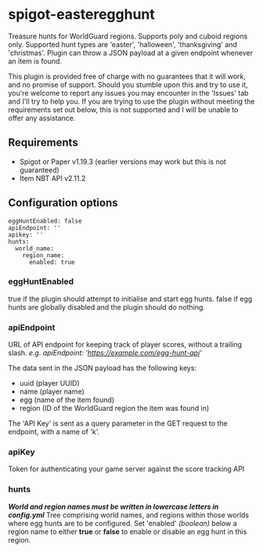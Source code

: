 # spigot-easteregghunt
Treasure hunts for WorldGuard regions. Supports poly and cuboid regions only. Supported hunt types are 'easter', 'halloween', 'thanksgiving' and 'christmas'. Plugin can throw a JSON payload at a given endpoint whenever an item is found.

This plugin is provided free of charge with no guarantees that it will work, and no promise of support. Should you stumble upon this and try to use it, you're welcome to report any issues you may encounter in the 'Issues' tab and I'll try to help you. If you are trying to use the plugin without meeting the requirements set out below, this is not supported and I will be unable to offer any assistance.

## Requirements
- Spigot or Paper v1.19.3 (earlier versions may work but this is not guaranteed)
- Item NBT API v2.11.2

## Configuration options
```
eggHuntEnabled: false
apiEndpoint: ''
apikey: ''
hunts:
  world_name:
    region_name:
      enabled: true
```

### eggHuntEnabled
true if the plugin should attempt to initialise and start egg hunts.
false if egg hunts are globally disabled and the plugin should do nothing.

### apiEndpoint
URL of API endpoint for keeping track of player scores, without a trailing slash.
_e.g. apiEndpoint: 'https://example.com/egg-hunt-api'_

The data sent in the JSON payload has the following keys:
- uuid (player UUID)
- name (player name)
- egg (name of the item found)
- region (ID of the WorldGuard region the item was found in)

The 'API Key' is sent as a query parameter in the GET request to the endpoint, with a name of 'k'.

### apiKey
Token for authenticating your game server against the score tracking API

### hunts
_**World and region names must be written in lowercase letters in config.yml**_
Tree comprising world names, and regions within those worlds where egg hunts are to be configured.
Set 'enabled' _(boolean)_ below a region name to either **true** or **false** to enable or disable an egg hunt in this region.
